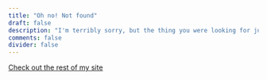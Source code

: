 ```yaml
---
title: "Oh no! Not found"
draft: false
description: "I'm terribly sorry, but the thing you were looking for just isn't here."
comments: false
divider: false
---
```

[Check out the rest of my site](/)